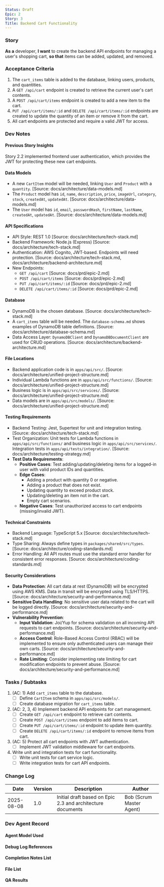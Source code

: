 ```yaml
---
Status: Draft
Epic: 2
Story: 3
Title: Backend Cart Functionality
---
```


### Story

**As a** developer,
**I want** to create the backend API endpoints for managing a user's shopping cart,
**so that** items can be added, updated, and removed.

### Acceptance Criteria

1.  The `cart_items` table is added to the database, linking users, products, and quantities.
2.  A `GET /api/cart` endpoint is created to retrieve the current user's cart contents.
3.  A `POST /api/cart/items` endpoint is created to add a new item to the cart.
4.  `PUT /api/cart/items/:id` and `DELETE /api/cart/items/:id` endpoints are created to update the quantity of an item or remove it from the cart.
5.  All cart endpoints are protected and require a valid JWT for access.

### Dev Notes

#### Previous Story Insights

Story 2.2 implemented frontend user authentication, which provides the JWT for protecting these new cart endpoints.

#### Data Models

-   A new `CartItem` model will be needed, linking `User` and `Product` with a `quantity`. [Source: docs/architecture/data-models.md]
-   The `Product` model has `id`, `name`, `description`, `price`, `imageUrl`, `category`, `stock`, `createdAt`, `updatedAt`. [Source: docs/architecture/data-models.md]
-   The `User` model has `id`, `email`, `passwordHash`, `firstName`, `lastName`, `createdAt`, `updatedAt`. [Source: docs/architecture/data-models.md]

#### API Specifications

-   API Style: REST 1.0 [Source: docs/architecture/tech-stack.md]
-   Backend Framework: Node.js (Express) [Source: docs/architecture/tech-stack.md]
-   Authentication: AWS Cognito, JWT-based. Endpoints will need protection. [Source: docs/architecture/tech-stack.md, docs/architecture/backend-architecture.md]
-   New Endpoints:
    -   `GET /api/cart` [Source: docs/prd/epic-2.md]
    -   `POST /api/cart/items` [Source: docs/prd/epic-2.md]
    -   `PUT /api/cart/items/:id` [Source: docs/prd/epic-2.md]
    -   `DELETE /api/cart/items/:id` [Source: docs/prd/epic-2.md]

#### Database

-   DynamoDB is the chosen database. [Source: docs/architecture/tech-stack.md]
-   A `cart_items` table will be needed. The `database-schema.md` shows examples of DynamoDB table definitions. [Source: docs/architecture/database-schema.md]
-   Data Access Layer: `DynamoDBClient` and `DynamoDBDocumentClient` are used for CRUD operations. [Source: docs/architecture/backend-architecture.md]

#### File Locations

-   Backend application code is in `apps/api/src/`. [Source: docs/architecture/unified-project-structure.md]
-   Individual Lambda functions are in `apps/api/src/functions/`. [Source: docs/architecture/unified-project-structure.md]
-   Business logic is in `apps/api/src/services/`. [Source: docs/architecture/unified-project-structure.md]
-   Data models are in `apps/api/src/models/`. [Source: docs/architecture/unified-project-structure.md]

#### Testing Requirements

-   Backend Testing: Jest, Supertest for unit and integration testing. [Source: docs/architecture/tech-stack.md]
-   Test Organization: Unit tests for Lambda functions in `apps/api/src/functions/` and business logic in `apps/api/src/services/`. Integration tests in `apps/api/tests/integration/`. [Source: docs/architecture/testing-strategy.md]
-   **Test Data Requirements**:
    -   **Positive Cases**: Test adding/updating/deleting items for a logged-in user with valid product IDs and quantities.
    -   **Edge Cases**:
        -   Adding a product with quantity 0 or negative.
        -   Adding a product that does not exist.
        -   Updating quantity to exceed product stock.
        -   Updating/deleting an item not in the cart.
        -   Empty cart scenarios.
    -   **Negative Cases**: Test unauthorized access to cart endpoints (missing/invalid JWT).

#### Technical Constraints

-   Backend Language: TypeScript 5.x [Source: docs/architecture/tech-stack.md]
-   Type Sharing: Always define types in `packages/shared/src/types`. [Source: docs/architecture/coding-standards.md]
-   Error Handling: All API routes must use the standard error handler for consistent error responses. [Source: docs/architecture/coding-standards.md]

#### Security Considerations

-   **Data Protection**: All cart data at rest (DynamoDB) will be encrypted using AWS KMS. Data in transit will be encrypted using TLS/HTTPS. [Source: docs/architecture/security-and-performance.md]
-   **Sensitive Data Handling**: No sensitive user data related to the cart will be logged directly. [Source: docs/architecture/security-and-performance.md]
-   **Vulnerability Prevention**:
    -   **Input Validation**: Joi/Yup for schema validation on all incoming API requests to cart endpoints. [Source: docs/architecture/security-and-performance.md]
    -   **Access Control**: Role-Based Access Control (RBAC) will be implemented to ensure only authenticated users can manage their own carts. [Source: docs/architecture/security-and-performance.md]
    -   **Rate Limiting**: Consider implementing rate limiting for cart modification endpoints to prevent abuse. [Source: docs/architecture/security-and-performance.md]


### Tasks / Subtasks

1.  (AC: 1) Add `cart_items` table to the database.
    *   [ ] Define `CartItem` schema in `apps/api/src/models/`.
    *   [ ] Create database migration for `cart_items` table.
2.  (AC: 2, 3, 4) Implement backend API endpoints for cart management.
    *   [ ] Create `GET /api/cart` endpoint to retrieve cart contents.
    *   [ ] Create `POST /api/cart/items` endpoint to add items to cart.
    *   [ ] Create `PUT /api/cart/items/:id` endpoint to update item quantity.
    *   [ ] Create `DELETE /api/cart/items/:id` endpoint to remove items from cart.
3.  (AC: 5) Protect all cart endpoints with JWT authentication.
    *   [ ] Implement JWT validation middleware for cart endpoints.
4.  Write unit and integration tests for cart functionality.
    *   [ ] Write unit tests for cart service logic.
    *   [ ] Write integration tests for cart API endpoints.

### Change Log

| Date | Version | Description | Author |
|---|---|---|---|
| 2025-08-08 | 1.0 | Initial draft based on Epic 2.3 and architecture documents | Bob (Scrum Master Agent) |

### Dev Agent Record

#### Agent Model Used

#### Debug Log References

#### Completion Notes List

#### File List

#### QA Results
